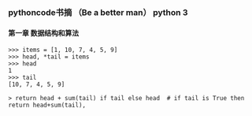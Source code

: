 ### pythoncode书摘 （Be a better man） python 3

#### 第一章 数据结构和算法

```
>>> items = [1, 10, 7, 4, 5, 9]
>>> head, *tail = items
>>> head
1
>>> tail
[10, 7, 4, 5, 9]
```


```
> return head + sum(tail) if tail else head  # if tail is True then return head+sum(tail), 
```